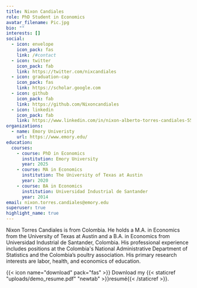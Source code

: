 ```yaml
---
title: Nixon Candiales
role: PhD Student in Economics
avatar_filename: Pic.jpg
bio: ""
interests: []
social:
  - icon: envelope
    icon_pack: fas
    link: /#contact
  - icon: twitter
    icon_pack: fab
    link: https://twitter.com/nixcandiales
  - icon: graduation-cap
    icon_pack: fas
    link: https://scholar.google.com
  - icon: github
    icon_pack: fab
    link: https://github.com/Nixoncandiales
  - icon: linkedin
    icon_pack: fab
    link: https://www.linkedin.com/in/nixon-alberto-torres-candiales-55024822b
organizations:
  - name: Emory Univeristy
    url: https://www.emory.edu/
education:
  courses:
    - course: PhD in Economics
      institution: Emory University
      year: 2025
    - course: MA in Economics
      institution: The University of Texas at Austin
      year: 2020
    - course: BA in Economics
      institution: Universidad Industrial de Santander
      year: 2014
email: nixon.torres.candiales@emory.edu
superuser: true
highlight_name: true
---
```

Nixon Torres Candiales is from Colombia. He holds a M.A. in Economics from the University of Texas at Austin and a B.A. in Economics from Universidad Industrial de Santander, Colombia. His professional experience includes positions at the Colombia's National Administrative Department of Statistics and the Colombia’s poultry association. His primary research interests are labor, health, and economics of education. 

{{< icon name="download" pack="fas" >}} Download my {{< staticref "uploads/demo_resume.pdf" "newtab" >}}resumé{{< /staticref >}}.